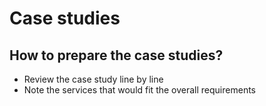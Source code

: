 # Case studies

## How to prepare the case studies?
 - Review the case study line by line
 - Note the services that would fit the overall requirements
